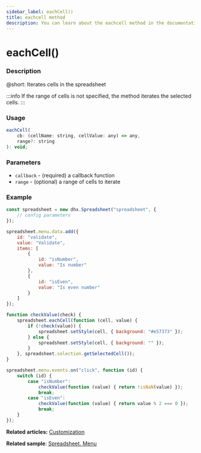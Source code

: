 ```yaml
---
sidebar_label: eachCell()
title: eachcell method
description: You can learn about the eachcell method in the documentation of the DHTMLX JavaScript Spreadsheet library. Browse developer guides and API reference, try out code examples and live demos, and download a free 30-day evaluation version of DHTMLX Spreadsheet.
---
```


# eachCell()

### Description

@short: Iterates cells in the spreadsheet

:::info
If the range of cells is not specified, the method iterates the selected cells.
:::

### Usage

~~~jsx
eachCell(
	cb: (cellName: string, cellValue: any) => any, 
	range?: string
): void;
~~~ 

### Parameters

- `callback` - (required) a callback function
- `range` - (optional) a range of cells to iterate

### Example

~~~jsx {21-27}
const spreadsheet = new dhx.Spreadsheet("spreadsheet", {
    // config parameters
});

spreadsheet.menu.data.add({
	id: "validate",
	value: "Validate",
	items: [
		{
			id: "isNumber",
			value: "Is number"
		},
		{
			id: "isEven",
			value: "Is even number"
		}
	]
});

function checkValue(check) {
	spreadsheet.eachCell(function (cell, value) {
		if (!check(value)) {
			spreadsheet.setStyle(cell, { background: "#e57373" });
		} else {
			spreadsheet.setStyle(cell, { background: "" });
		}
	}, spreadsheet.selection.getSelectedCell());
}

spreadsheet.menu.events.on("click", function (id) {
	switch (id) {
		case "isNumber":
			checkValue(function (value) { return !isNaN(value) });
			break;
		case "isEven":
			checkValue(function (value) { return value % 2 === 0 });
			break;
	}
});
~~~

**Related articles:** [Customization](customization.md#menu)

**Related sample**: [Spreadsheet. Menu](https://snippet.dhtmlx.com/2mlv2qaz)
